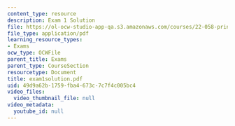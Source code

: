 ```yaml
---
content_type: resource
description: Exam 1 Solution
file: https://ol-ocw-studio-app-qa.s3.amazonaws.com/courses/22-058-principles-of-medical-imaging-fall-2002/49d9a62b1759fba4673c7c7f4c005bc4_exam1solution.pdf
file_type: application/pdf
learning_resource_types:
- Exams
ocw_type: OCWFile
parent_title: Exams
parent_type: CourseSection
resourcetype: Document
title: exam1solution.pdf
uid: 49d9a62b-1759-fba4-673c-7c7f4c005bc4
video_files:
  video_thumbnail_file: null
video_metadata:
  youtube_id: null
---
```

